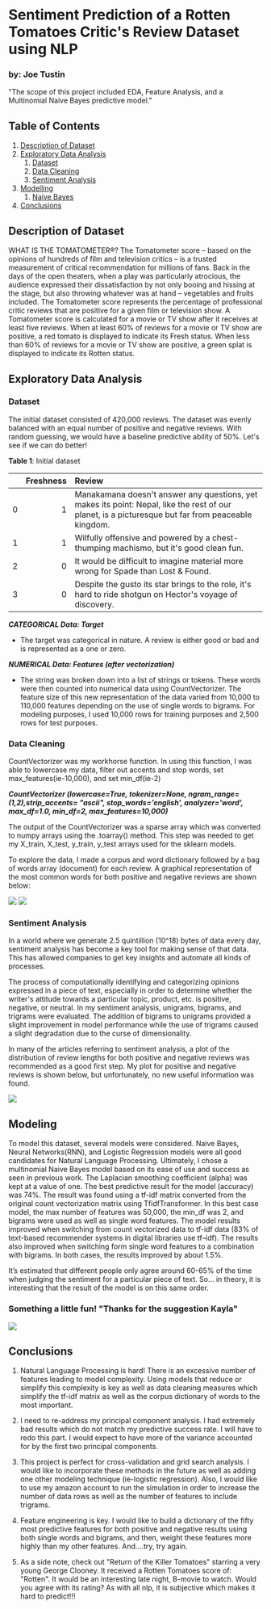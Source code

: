 # Sentiment Prediction of a Rotten Tomatoes Critic's Review Dataset using NLP

### by: Joe Tustin

"The scope of this project included EDA, Feature Analysis, and a Multinomial Naive Bayes predictive model."

## Table of Contents
1. [Description of Dataset](#DescriptionofDataset)
2. [Exploratory Data Analysis](#eda)
    1. [Dataset](#dataset)
    2. [Data Cleaning](#cleaning)
    3. [Sentiment Analysis](#sentimentanalysis)
3. [Modelling](#model)
    1. [Naive Bayes](#naivebayes)
4. [Conclusions](#conclusions)

## Description of Dataset <a name="Description of Dataset"></a>

WHAT IS THE TOMATOMETER®?
The Tomatometer score – based on the opinions of hundreds of film and television critics – is a trusted measurement of critical recommendation for millions of fans.
Back in the days of the open theaters, when a play was particularly atrocious, the audience expressed their dissatisfaction by not only booing and hissing at the stage, but also throwing whatever was at hand – vegetables and fruits included.
The Tomatometer score represents the percentage of professional critic reviews that are positive for a given film or television show. A Tomatometer score is calculated for a movie or TV show after it receives at least five reviews.
When at least 60% of reviews for a movie or TV show are positive, a red tomato is displayed to indicate its Fresh status.
When less than 60% of reviews for a movie or TV show are positive, a green splat is displayed to indicate its Rotten status.


## Exploratory Data Analysis <a name="eda"></a>

### Dataset <a name="dataset"></a>

The initial dataset consisted of 420,000 reviews.  The dataset was evenly balanced with an equal number of positive and negative reviews.  With random guessing, we would have a baseline predictive ability of 50%.  Let's see if we can do better!

**Table 1**: Initial dataset

|    |   Freshness |   Review |
|---:|-----------:|:-----------------------|
|  0 |       1   | Manakamana doesn't answer any questions, yet makes its point: Nepal, like the rest of our planet, is a picturesque but far from peaceable kingdom.   |   
|  1 |       1   | Wilfully offensive and powered by a chest-thumping machismo, but it's good clean fun.   |
|  2 |       0   | It would be difficult to imagine material more wrong for Spade than Lost & Found.  |
|  3 |       0   | Despite the gusto its star brings to the role, it's hard to ride shotgun on Hector's voyage of discovery.   |


***CATEGORICAL Data: Target***
- The target was categorical in nature.  A review is either good or bad and is represented as a one or zero.


***NUMERICAL Data: Features (after vectorization)***
- The string was broken down into a list of strings or tokens.  These words were then counted into numerical data using CountVectorizer.  The feature size of this new representation of the data varied from 10,000 to 110,000 features depending on the use of single words to bigrams.  For modeling purposes, I used 10,000 rows for training purposes and 2,500 rows for test purposes.

### Data Cleaning <a name="cleaning"></a>

CountVectorizer was my workhorse function.  In using this function, I was able to lowercase my data, filter out accents and stop words, set max_features(ie-10,000), and set min_df(ie-2)

***CountVectorizer  (lowercase=True, tokenizer=None, ngram_range=(1,2),strip_accents= "ascii", stop_words='english',
                             analyzer='word', max_df=1.0, min_df=2,
                             max_features=10,000)***

The output of the CountVectorizer was a sparse array which was converted to numpy arrays using  the .toarray() method.  This step was needed to get my X_train, X_test, y_train, y_test arrays used for the sklearn models.


To explore the data, I made a corpus  and word dictionary followed by a bag of words array (document) for each review.  A graphical representation of the most common words for both positive and negative reviews are shown below:

![](images/most_common_words_pos.png)
![](images/most_common_words_neg.png)

### Sentiment Analysis <a name="sentimentanalysis"></a>

In a world where we generate 2.5 quintillion (10^18) bytes of data every day, sentiment analysis has become a key tool for making sense of that data. This has allowed companies to get key insights and automate all kinds of processes.

The process of computationally identifying and categorizing opinions expressed in a piece of text, especially in order to determine whether the writer's attitude towards a particular topic, product, etc. is positive, negative, or neutral.  In my sentiment analysis, unigrams, bigrams, and trigrams were evaluated.  The addition of bigrams to unigrams provided a slight improvement in model performance while the use of trigrams caused a slight degradation due to the curse of dimensionality.

In many of the articles referring to sentiment analysis, a plot of the distribution of review lengths for both positive and negative reviews was recommended as a good first step.  My plot for positive and negative reviews is shown below, but unfortunately, no new useful information was found.

![](images/word_count_dist.png)


## Modeling <a name="model"></a>
To model this dataset, several models were considered.  Naive Bayes, Neural Networks(RNN), and Logistic Regression models were all good candidates for Natural Language Processing.  Ultimately, I chose a multinomial Naive Bayes model based on its ease of use and success as seen in previous work.  The Laplacian smoothing coefficient (alpha) was kept at a value of one.  The best predictive result for the model (accuracy) was 74%.  The result was found using a tf-idf matrix converted from the original count vectorization matrix using TfidfTransformer. In this best case model, the max number of features was 50,000, the min_df was 2, and bigrams were used as well as single word features.  The model results improved when switching from count vectorized data to tf-idf data (83% of text-based recommender systems in digital libraries use tf–idf).  The results also improved when switching form single word features to a combination with bigrams.  In both cases, the results improved by about 1.5%.

It’s estimated that different people only agree around 60-65% of the time when judging the sentiment for a particular piece of text.  So... in theory, it is interesting that the result of the model is on this same order.

### Something a little fun! "Thanks for the suggestion Kayla"


![](images/word_cloud.png)







## Conclusions <a name="conclusions"></a>

1. Natural Language Processing is hard!  There is an excessive number of features leading to model complexity.  Using models that reduce or simplify this complexity is key as well as data cleaning measures which simplify the tf-idf matrix as well as the corpus dictionary of words to the most important.

2.  I need to re-address my principal component analysis.  I had extremely bad results which do not match my predictive success rate.  I will have to redo this part.  I would expect to have more of the variance accounted for by the first two principal components.  

3. This project is perfect for cross-validation and grid search analysis.  I would like to incorporate these methods in the future as well as adding one other modeling technique (ie-logistic regression).  Also, I would like to use my amazon account to run the simulation in order to increase the number of data rows as well as the number of features to include trigrams.

4. Feature engineering is key.  I would like to build a dictionary of the fifty most predictive features for both positive and negative results using both single words and bigrams, and then, weight these features more highly than my other features.  And....try, try again.

5. As a side note, check out "Return of the Killer Tomatoes" starring a very young George Clooney.  It received a Rotten Tomatoes score of: "Rotten".  It would be an interesting late night, B-movie to watch.  Would you agree with its rating?  As with all nlp, it is subjective which makes it hard to predict!!!

